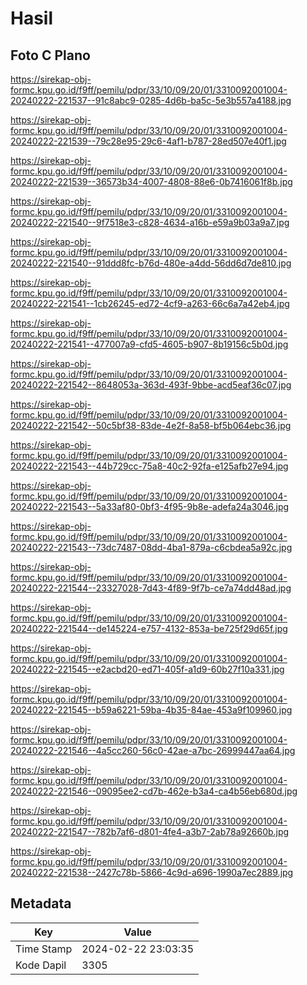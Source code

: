 # Hasil

## Foto C Plano

https://sirekap-obj-formc.kpu.go.id/f9ff/pemilu/pdpr/33/10/09/20/01/3310092001004-20240222-221537--91c8abc9-0285-4d6b-ba5c-5e3b557a4188.jpg

https://sirekap-obj-formc.kpu.go.id/f9ff/pemilu/pdpr/33/10/09/20/01/3310092001004-20240222-221539--79c28e95-29c6-4af1-b787-28ed507e40f1.jpg

https://sirekap-obj-formc.kpu.go.id/f9ff/pemilu/pdpr/33/10/09/20/01/3310092001004-20240222-221539--36573b34-4007-4808-88e6-0b7416061f8b.jpg

https://sirekap-obj-formc.kpu.go.id/f9ff/pemilu/pdpr/33/10/09/20/01/3310092001004-20240222-221540--9f7518e3-c828-4634-a16b-e59a9b03a9a7.jpg

https://sirekap-obj-formc.kpu.go.id/f9ff/pemilu/pdpr/33/10/09/20/01/3310092001004-20240222-221540--91ddd8fc-b76d-480e-a4dd-56dd6d7de810.jpg

https://sirekap-obj-formc.kpu.go.id/f9ff/pemilu/pdpr/33/10/09/20/01/3310092001004-20240222-221541--1cb26245-ed72-4cf9-a263-66c6a7a42eb4.jpg

https://sirekap-obj-formc.kpu.go.id/f9ff/pemilu/pdpr/33/10/09/20/01/3310092001004-20240222-221541--477007a9-cfd5-4605-b907-8b19156c5b0d.jpg

https://sirekap-obj-formc.kpu.go.id/f9ff/pemilu/pdpr/33/10/09/20/01/3310092001004-20240222-221542--8648053a-363d-493f-9bbe-acd5eaf36c07.jpg

https://sirekap-obj-formc.kpu.go.id/f9ff/pemilu/pdpr/33/10/09/20/01/3310092001004-20240222-221542--50c5bf38-83de-4e2f-8a58-bf5b064ebc36.jpg

https://sirekap-obj-formc.kpu.go.id/f9ff/pemilu/pdpr/33/10/09/20/01/3310092001004-20240222-221543--44b729cc-75a8-40c2-92fa-e125afb27e94.jpg

https://sirekap-obj-formc.kpu.go.id/f9ff/pemilu/pdpr/33/10/09/20/01/3310092001004-20240222-221543--5a33af80-0bf3-4f95-9b8e-adefa24a3046.jpg

https://sirekap-obj-formc.kpu.go.id/f9ff/pemilu/pdpr/33/10/09/20/01/3310092001004-20240222-221543--73dc7487-08dd-4ba1-879a-c6cbdea5a92c.jpg

https://sirekap-obj-formc.kpu.go.id/f9ff/pemilu/pdpr/33/10/09/20/01/3310092001004-20240222-221544--23327028-7d43-4f89-9f7b-ce7a74dd48ad.jpg

https://sirekap-obj-formc.kpu.go.id/f9ff/pemilu/pdpr/33/10/09/20/01/3310092001004-20240222-221544--de145224-e757-4132-853a-be725f29d65f.jpg

https://sirekap-obj-formc.kpu.go.id/f9ff/pemilu/pdpr/33/10/09/20/01/3310092001004-20240222-221545--e2acbd20-ed71-405f-a1d9-60b27f10a331.jpg

https://sirekap-obj-formc.kpu.go.id/f9ff/pemilu/pdpr/33/10/09/20/01/3310092001004-20240222-221545--b59a6221-59ba-4b35-84ae-453a9f109960.jpg

https://sirekap-obj-formc.kpu.go.id/f9ff/pemilu/pdpr/33/10/09/20/01/3310092001004-20240222-221546--4a5cc260-56c0-42ae-a7bc-26999447aa64.jpg

https://sirekap-obj-formc.kpu.go.id/f9ff/pemilu/pdpr/33/10/09/20/01/3310092001004-20240222-221546--09095ee2-cd7b-462e-b3a4-ca4b56eb680d.jpg

https://sirekap-obj-formc.kpu.go.id/f9ff/pemilu/pdpr/33/10/09/20/01/3310092001004-20240222-221547--782b7af6-d801-4fe4-a3b7-2ab78a92660b.jpg

https://sirekap-obj-formc.kpu.go.id/f9ff/pemilu/pdpr/33/10/09/20/01/3310092001004-20240222-221538--2427c78b-5866-4c9d-a696-1990a7ec2889.jpg


## Metadata

| Key        | Value               |
| ---------- | ------------------- |
| Time Stamp | 2024-02-22 23:03:35 |
| Kode Dapil | 3305                |



